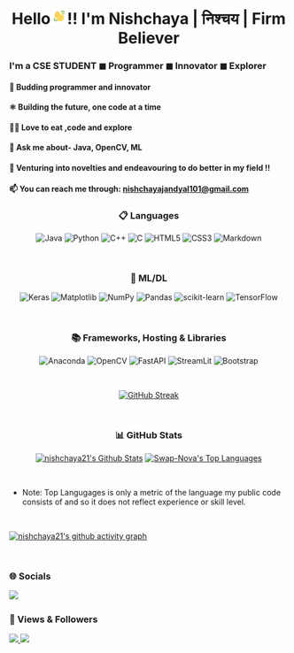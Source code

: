 <h1 align="center">Hello<img src="Images/wave.gif" width="30px" height="30px">!! I'm Nishchaya | निश्चय | Firm Believer</h1>
<h3> I'm a CSE STUDENT ◼ Programmer ◼ Innovator ◼ Explorer </h3>

<h4> 🧩 Budding programmer and innovator </h4> 
<h4> ⚛️ Building the future, one code at a time</h4>
<h4> 👨‍💻 Love to eat ,code and explore</h4>
<h4> 💬 Ask me about- Java, OpenCV, ML</h4>
<h4> 🥅 Venturing into novelties and endeavouring to do better in my field !!</h4>
<!-- <h4> ♦ Optimistic</h4> -->

#### 📫 You can reach me through: nishchayajandyal101@gmail.com 

<!-- ------------------------------------------------------------------------ -->

<h3 align="center"> 📋 Languages </h3>
<div align="center">
	
![Java](https://img.shields.io/badge/java-%23ED8B00.svg?style=for-the-badge&logo=java&logoColor=white)
![Python](https://img.shields.io/badge/python-3670A0?style=for-the-badge&logo=python&logoColor=ffdd54)
![C++](https://img.shields.io/badge/c++-%2300599C.svg?style=for-the-badge&logo=c%2B%2B&logoColor=white)
![C](https://img.shields.io/badge/c-%2300599C.svg?style=for-the-badge&logo=c&logoColor=white)
![HTML5](https://img.shields.io/badge/html5-%23E34F26.svg?style=for-the-badge&logo=html5&logoColor=white)
![CSS3](https://img.shields.io/badge/css3-%231572B6.svg?style=for-the-badge&logo=css3&logoColor=white)
![Markdown](https://img.shields.io/badge/markdown-%23000000.svg?style=for-the-badge&logo=markdown&logoColor=white)

</div><br>
  
<!-- ------------------------------------------------------------------------ -->

<h3 align="center">🤖 ML/DL </h3>
<div align="center">
  
![Keras](https://img.shields.io/badge/Keras-%23D00000.svg?style=for-the-badge&logo=Keras&logoColor=white)
![Matplotlib](https://img.shields.io/badge/Matplotlib-%23ffffff.svg?style=for-the-badge&logo=Matplotlib&logoColor=black)
![NumPy](https://img.shields.io/badge/numpy-%23013243.svg?style=for-the-badge&logo=numpy&logoColor=white)
![Pandas](https://img.shields.io/badge/pandas-%23150458.svg?style=for-the-badge&logo=pandas&logoColor=white)
![scikit-learn](https://img.shields.io/badge/scikit--learn-%23F7931E.svg?style=for-the-badge&logo=scikit-learn&logoColor=white)
![TensorFlow](https://img.shields.io/badge/TensorFlow-%23FF6F00.svg?style=for-the-badge&logo=TensorFlow&logoColor=white)

</div><br>

<!-- ------------------------------------------------------------------------ -->

<h3 align="center">📚 Frameworks, Hosting & Libraries </h3>
<div align="center">
  
 ![Anaconda](https://img.shields.io/badge/Anaconda-%2344A833.svg?style=for-the-badge&logo=anaconda&logoColor=white)
 ![OpenCV](https://img.shields.io/badge/opencv-%23white.svg?style=for-the-badge&logo=opencv&logoColor=white)
 ![FastAPI](https://img.shields.io/badge/FastAPI-005571?style=for-the-badge&logo=fastapi)
 ![StreamLit](https://img.shields.io/badge/Streamlit-FF4B4B?style=for-the-badge&logo=Streamlit&logoColor=white)
 ![Bootstrap](https://img.shields.io/badge/bootstrap-%23563D7C.svg?style=for-the-badge&logo=bootstrap&logoColor=white)
  
</div><br>

<!-- -------------------------------------------------------------------------------------- -->

<div align="center">

[![GitHub Streak](https://github-readme-streak-stats.herokuapp.com/?user=nishchaya21&theme=black-ice)](https://github.com/DenverCoder1/github-readme-streak-stats)
	
</div>

<br>

<!-- ------------------------------------------------------------------------ -->

<h3 align="center"> 📊 GitHub Stats </h3>
<div align="center">
	
<a href="https://github.com/nishchaya21/github-readme-stats"><img alt="nishchaya21's Github Stats" src="https://github-readme-stats.vercel.app/api?username=nishchaya21&show_icons=true&count_private=true&theme=react&hide_border=true&bg_color=0D1117" /></a>
<a href="https://github.com/nishchaya21/github-readme-stats"><img alt="Swap-Nova's Top Languages" src="https://github-readme-stats.vercel.app/api/top-langs/?username=nishchaya21&langs_count=8&count_private=false&layout=compact&theme=react&hide_border=true&bg_color=0D1117" /></a>

</div>

<br>
<!-- -------------------------------------------------------------------------------------- -->

- Note: Top Langugages is only a metric of the language my public code consists of and so it does not reflect experience or skill level.

<br>
<!-- -------------------------------------------------------------------------------------- -->

[![nishchaya21's github activity graph](https://github-readme-activity-graph.cyclic.app/graph?username=nishchaya21&theme=react-dark&hide_border=true)](https://github.com/nishchaya21/github-readme-activity-graph)

<br>
<!-- -------------------------------------------------------------------------------------- -->

<h3 align="left"> 🌐 Socials </h3>
<a href="https://linkedin.com/in/nishchaya-jandyal" target="_blank" rel="noopener noreferrer"><img src="https://img.shields.io/badge/linkedin-%230077B5.svg?style=for-the-badge&logo=linkedin&logoColor=white"></a>


<h3 align="left"> 🤍 Views & Followers </h3>
<a href="https://komarev.com/ghpvc/?username=nishchaya21&label=PROFILE+VIEWS&style=flat-square&color=red">
<img src="https://komarev.com/ghpvc/?username=nishchaya21&label=PROFILE+VIEWS&style=flat-square&color=red"> </a>
<a href="https://img.shields.io/github/followers/nishchaya21?label=followers&style=social">
<img src="https://img.shields.io/github/followers/nishchaya21?label=followers&style=social"> </a>
